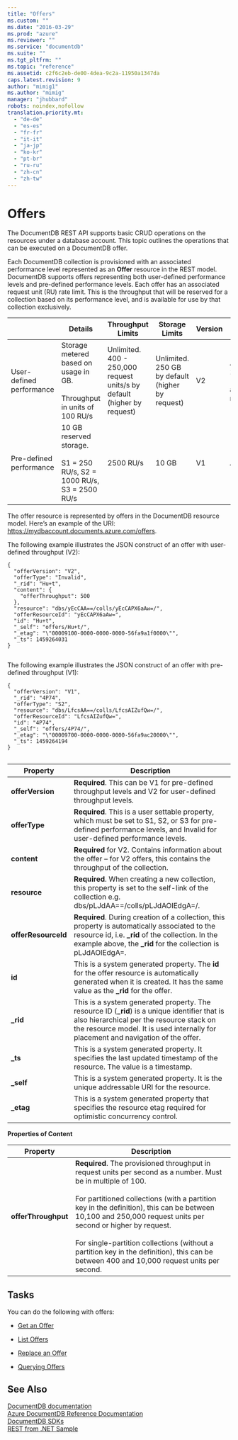 ```yaml
---
title: "Offers"
ms.custom: ""
ms.date: "2016-03-29"
ms.prod: "azure"
ms.reviewer: ""
ms.service: "documentdb"
ms.suite: ""
ms.tgt_pltfrm: ""
ms.topic: "reference"
ms.assetid: c2f6c2eb-de00-4dea-9c2a-11950a1347da
caps.latest.revision: 9
author: "mimig1"
ms.author: "mimig"
manager: "jhubbard"
robots: noindex,nofollow
translation.priority.mt: 
  - "de-de"
  - "es-es"
  - "fr-fr"
  - "it-it"
  - "ja-jp"
  - "ko-kr"
  - "pt-br"
  - "ru-ru"
  - "zh-cn"
  - "zh-tw"
---
```

# Offers
  The DocumentDB REST API supports basic CRUD operations on the resources under a database account. This topic outlines the operations that can be executed on a DocumentDB offer.  
  
 Each DocumentDB collection is provisioned with an associated performance level represented as an **Offer** resource in the REST model. DocumentDB supports offers representing both user-defined performance levels and pre-defined performance levels. Each offer has an associated request unit (RU) rate limit. This is the throughput that will be reserved for a collection based on its performance level, and is available for use by that collection exclusively.  
  
||Details|Throughput Limits|Storage Limits|Version|APIs|  
|-|-------------|-----------------------|--------------------|-------------|----------|  
|User-defined performance|Storage metered based on usage in GB.<br /><br /> Throughput in units of 100 RU/s|Unlimited. 400 - 250,000 request units/s by default (higher by request)|Unlimited. 250 GB by default (higher by request)|V2|API 2015-12-16 and newer|  
|Pre-defined performance|10 GB reserved storage.<br /><br /> S1 = 250 RU/s, S2 = 1000 RU/s, S3 = 2500 RU/s|2500 RU/s|10 GB|V1|Any|  
  
The offer resource is represented by offers in the DocumentDB resource model. Here’s an example of the URI: https://mydbaccount.documents.azure.com/offers.  
  
 The following example illustrates the JSON construct of an offer with user-defined throughput (V2):  
  
```  
{  
  "offerVersion": "V2",  
  "offerType": "Invalid",  
  "_rid": "Hu+t",  
  "content": {  
    "offerThroughput": 500  
  },  
  "resource": "dbs/yEcCAA==/colls/yEcCAPX6aAw=/",  
  "offerResourceId": "yEcCAPX6aAw=",  
  "id": "Hu+t",  
  "_self": "offers/Hu+t/",  
  "_etag": "\"00009100-0000-0000-0000-56fa9a1f0000\"",  
  "_ts": 1459264031  
}  
  
```  
  
 The following example illustrates the JSON construct of an offer with pre-defined throughput (V1):  
  
```  
{  
  "offerVersion": "V1",  
  "_rid": "4P74",  
  "offerType": "S2",  
  "resource": "dbs/LfcsAA==/colls/LfcsAIZufQw=/",  
  "offerResourceId": "LfcsAIZufQw=",  
  "id": "4P74",  
  "_self": "offers/4P74/",  
  "_etag": "\"00009700-0000-0000-0000-56fa9ac20000\"",  
  "_ts": 1459264194  
}  
  
```  
  
|Property|Description|  
|--------------|-----------------|  
|**offerVersion**|**Required**. This can be V1 for pre-defined throughput levels and V2 for user-defined throughput levels.|  
|**offerType**|**Required**. This is a user settable property, which must be set to S1, S2, or S3 for pre-defined performance levels, and Invalid for user-defined performance levels.|  
|**content**|**Required** for V2. Contains information about the offer – for V2 offers, this contains the throughput of the collection.|  
|**resource**|**Required**. When creating a new collection, this property is set to the self-link of the collection e.g. dbs/pLJdAA==/colls/pLJdAOlEdgA=/.|  
|**offerResourceId**|**Required**. During creation of a collection, this property is automatically associated to the resource id, i.e. **_rid** of the collection.  In the example above, the **_rid** for the collection is  pLJdAOlEdgA=.|  
|**id**|This is a system generated property. The **id** for the offer resource is automatically generated when it is created. It has the same value as the **_rid** for the offer.|  
|**_rid**|This is a system generated property. The resource ID (**_rid**) is a unique identifier that is also hierarchical per the resource stack on the resource model. It is used internally for placement and navigation of the offer.|  
|**_ts**|This is a system generated property. It specifies the last updated timestamp of the resource. The value is a timestamp.|  
|**_self**|This is a system generated property. It is the unique addressable URI for the resource.|  
|**_etag**|This is a system generated property that specifies the resource etag required for optimistic concurrency control.|  
  
 **Properties of Content**  
  
|Property|Description|  
|--------------|-----------------|  
|**offerThroughput**|**Required**. The provisioned throughput in request units per second as a number. Must be in multiple of 100.<br /><br /> For partitioned collections (with a partition key in the definition), this can be between 10,100 and 250,000 request units per second or higher by request.<br /><br /> For single-partition collections (without a partition key in the definition), this can be between 400 and 10,000 request units per second.|  
  
## Tasks  
 You can do the following with offers:  
  
-   [Get an Offer](get-an-offer.md)  
  
-   [List Offers](list-offers.md)  
  
-   [Replace an Offer](replace-an-offer.md)  
  
-   [Querying Offers](querying-offers.md)  
  
## See Also  
 [DocumentDB documentation](http://azure.microsoft.com/documentation/services/documentdb/)   
 [Azure DocumentDB Reference Documentation](../Topic/Azure%20DocumentDB%20Reference%20Documentation.md)   
 [DocumentDB SDKs](https://azure.microsoft.com/documentation/articles/documentdb-sdk-dotnet/)   
 [REST from .NET Sample](https://github.com/Azure/azure-documentdb-dotnet/tree/master/samples/rest-from-.net)  
  
  